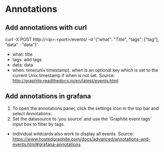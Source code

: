 # Annotations

## Add annotations with curl
  curl -X POST http://\<ip>:\<port>/events/ -d '{"what": "Title", "tags": ["tag"], "data" : "data"}'
  - what: title
  - tags: add tags
  - data: data
  - when: time(unix timestamp). when is an optional key which is set to the current Unix timestamp if when is not set.
  Source: http://graphite.readthedocs.io/en/latest/events.html

## Add annotations in grafana
  1. To open the annotations panel, click the settings icon in the top bar and select Annotations.
  2. Set the datasource to ‘you source’ and use the ‘Graphite event tags’ input box to filter by tags.
  - Individual wildcards also work to display all events.
  Source: https://www.hostedgraphite.com/docs/advanced/annotations-and-events.html#grafana-annotations
